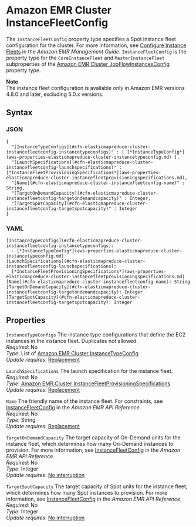 # Amazon EMR Cluster InstanceFleetConfig<a name="aws-properties-elasticmapreduce-cluster-instancefleetconfig"></a>

The `InstanceFleetConfig` property type specifies a Spot instance fleet configuration for the cluster\. For more information, see [Configure Instance Fleets](https://docs.aws.amazon.com/emr/latest/ManagementGuide/emr-instance-fleet.html) in the *Amazon EMR Management Guide*\. `InstanceFleetConfig` is the property type for the `CoreInstanceFleet` and `MasterInstanceFleet` subproperties of the [Amazon EMR Cluster JobFlowInstancesConfig](aws-properties-emr-cluster-jobflowinstancesconfig.md) property type\.

**Note**  
The instance fleet configuration is available only in Amazon EMR versions 4\.8\.0 and later, excluding 5\.0\.x versions\.

## Syntax<a name="w4ab1c21c10d132c13c41b7"></a>

### JSON<a name="aws-properties-elasticmapreduce-cluster-instancefleetconfig-syntax.json"></a>

```
{
  "[InstanceTypeConfigs](#cfn-elasticmapreduce-cluster-instancefleetconfig-instancetypeconfigs)" : [ [*InstanceTypeConfig*](aws-properties-elasticmapreduce-cluster-instancetypeconfig.md) ],
  "[LaunchSpecifications](#cfn-elasticmapreduce-cluster-instancefleetconfig-launchspecifications)" : [*InstanceFleetProvisioningSpecifications*](aws-properties-elasticmapreduce-cluster-instancefleetprovisioningspecifications.md),
  "[Name](#cfn-elasticmapreduce-cluster-instancefleetconfig-name)" : String,
  "[TargetOnDemandCapacity](#cfn-elasticmapreduce-cluster-instancefleetconfig-targetondemandcapacity)" : Integer,
  "[TargetSpotCapacity](#cfn-elasticmapreduce-cluster-instancefleetconfig-targetspotcapacity)" : Integer
}
```

### YAML<a name="aws-properties-elasticmapreduce-cluster-instancefleetconfig-syntax.yaml"></a>

```
[InstanceTypeConfigs](#cfn-elasticmapreduce-cluster-instancefleetconfig-instancetypeconfigs): 
  - [*InstanceTypeConfig*](aws-properties-elasticmapreduce-cluster-instancetypeconfig.md)
[LaunchSpecifications](#cfn-elasticmapreduce-cluster-instancefleetconfig-launchspecifications):
  [*InstanceFleetProvisioningSpecifications*](aws-properties-elasticmapreduce-cluster-instancefleetprovisioningspecifications.md)
[Name](#cfn-elasticmapreduce-cluster-instancefleetconfig-name): String
[TargetOnDemandCapacity](#cfn-elasticmapreduce-cluster-instancefleetconfig-targetondemandcapacity): Integer
[TargetSpotCapacity](#cfn-elasticmapreduce-cluster-instancefleetconfig-targetspotcapacity): Integer
```

## Properties<a name="w4ab1c21c10d132c13c41b9"></a>

`InstanceTypeConfigs`  <a name="cfn-elasticmapreduce-cluster-instancefleetconfig-instancetypeconfigs"></a>
The instance type configurations that define the EC2 instances in the instance fleet\. Duplicates not allowed\.  
*Required*: No  
*Type*: List of [Amazon EMR Cluster InstanceTypeConfig](aws-properties-elasticmapreduce-cluster-instancetypeconfig.md)  
*Update requires*: [Replacement](using-cfn-updating-stacks-update-behaviors.md#update-replacement)

`LaunchSpecifications`  <a name="cfn-elasticmapreduce-cluster-instancefleetconfig-launchspecifications"></a>
The launch specification for the instance fleet\.  
*Required*: No  
*Type*: [Amazon EMR Cluster InstanceFleetProvisioningSpecifications](aws-properties-elasticmapreduce-cluster-instancefleetprovisioningspecifications.md)  
*Update requires*: [Replacement](using-cfn-updating-stacks-update-behaviors.md#update-replacement)

`Name`  <a name="cfn-elasticmapreduce-cluster-instancefleetconfig-name"></a>
The friendly name of the instance fleet\. For constraints, see [InstanceFleetConfig](https://docs.aws.amazon.com/ElasticMapReduce/latest/API/API_InstanceFleetConfig.html) in the *Amazon EMR API Reference*\.  
*Required*: No  
*Type*: String  
*Update requires*: [Replacement](using-cfn-updating-stacks-update-behaviors.md#update-replacement)

`TargetOnDemandCapacity`  <a name="cfn-elasticmapreduce-cluster-instancefleetconfig-targetondemandcapacity"></a>
The target capacity of On\-Demand units for the instance fleet, which determines how many On\-Demand instances to provision\. For more information, see [InstanceFleetConfig](https://docs.aws.amazon.com/ElasticMapReduce/latest/API/API_InstanceFleetConfig.html) in the *Amazon EMR API Reference*\.  
*Required*: No  
*Type*: Integer  
*Update requires*: [No interruption](using-cfn-updating-stacks-update-behaviors.md#update-no-interrupt)

`TargetSpotCapacity`  <a name="cfn-elasticmapreduce-cluster-instancefleetconfig-targetspotcapacity"></a>
The target capacity of Spot units for the instance fleet, which determines how many Spot instances to provision\. For more information, see [InstanceFleetConfig](https://docs.aws.amazon.com/ElasticMapReduce/latest/API/API_InstanceFleetConfig.html) in the *Amazon EMR API Reference*\.  
*Required*: No  
*Type*: Integer  
*Update requires*: [No interruption](using-cfn-updating-stacks-update-behaviors.md#update-no-interrupt)
